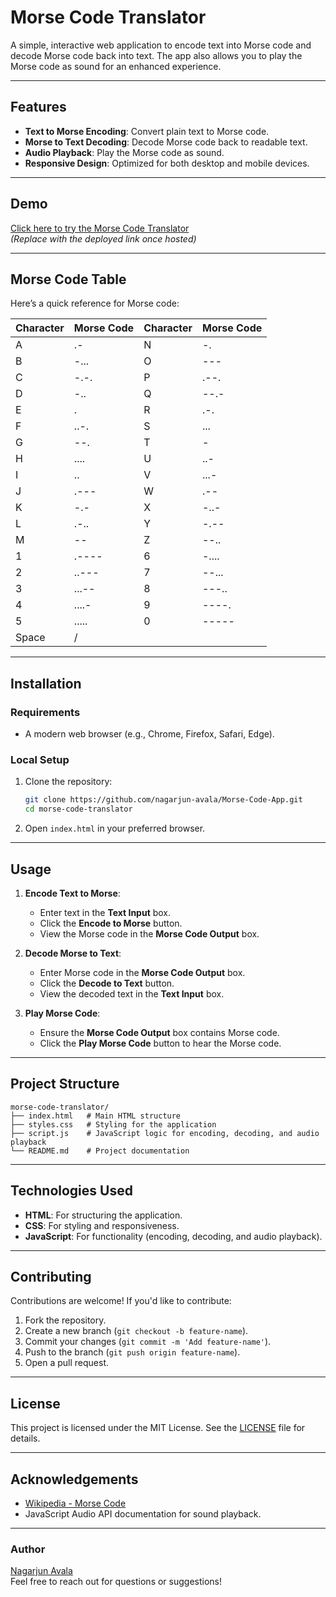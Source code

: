 # Morse Code Translator

A simple, interactive web application to encode text into Morse code and decode Morse code back into text. The app also allows you to play the Morse code as sound for an enhanced experience.

---

## Features

- **Text to Morse Encoding**: Convert plain text to Morse code.
- **Morse to Text Decoding**: Decode Morse code back to readable text.
- **Audio Playback**: Play the Morse code as sound.
- **Responsive Design**: Optimized for both desktop and mobile devices.

---

## Demo

[Click here to try the Morse Code Translator](#)  
_(Replace with the deployed link once hosted)_

---

## Morse Code Table

Here’s a quick reference for Morse code:

| Character | Morse Code | Character | Morse Code |
| --------- | ---------- | --------- | ---------- |
| A         | .-         | N         | -.         |
| B         | -...       | O         | ---        |
| C         | -.-.       | P         | .--.       |
| D         | -..        | Q         | --.-       |
| E         | .          | R         | .-.        |
| F         | ..-.       | S         | ...        |
| G         | --.        | T         | -          |
| H         | ....       | U         | ..-        |
| I         | ..         | V         | ...-       |
| J         | .---       | W         | .--        |
| K         | -.-        | X         | -..-       |
| L         | .-..       | Y         | -.--       |
| M         | --         | Z         | --..       |
| 1         | .----      | 6         | -....      |
| 2         | ..---      | 7         | --...      |
| 3         | ...--      | 8         | ---..      |
| 4         | ....-      | 9         | ----.      |
| 5         | .....      | 0         | -----      |
| Space     | /          |           |            |

---

## Installation

### Requirements

- A modern web browser (e.g., Chrome, Firefox, Safari, Edge).

### Local Setup

1. Clone the repository:
   ```bash
   git clone https://github.com/nagarjun-avala/Morse-Code-App.git
   cd morse-code-translator
   ```
2. Open `index.html` in your preferred browser.

---

## Usage

1. **Encode Text to Morse**:

   - Enter text in the **Text Input** box.
   - Click the **Encode to Morse** button.
   - View the Morse code in the **Morse Code Output** box.

2. **Decode Morse to Text**:

   - Enter Morse code in the **Morse Code Output** box.
   - Click the **Decode to Text** button.
   - View the decoded text in the **Text Input** box.

3. **Play Morse Code**:
   - Ensure the **Morse Code Output** box contains Morse code.
   - Click the **Play Morse Code** button to hear the Morse code.

---

## Project Structure

```
morse-code-translator/
├── index.html   # Main HTML structure
├── styles.css   # Styling for the application
├── script.js    # JavaScript logic for encoding, decoding, and audio playback
└── README.md    # Project documentation
```

---

## Technologies Used

- **HTML**: For structuring the application.
- **CSS**: For styling and responsiveness.
- **JavaScript**: For functionality (encoding, decoding, and audio playback).

---

## Contributing

Contributions are welcome! If you'd like to contribute:

1. Fork the repository.
2. Create a new branch (`git checkout -b feature-name`).
3. Commit your changes (`git commit -m 'Add feature-name'`).
4. Push to the branch (`git push origin feature-name`).
5. Open a pull request.

---

## License

This project is licensed under the MIT License. See the [LICENSE](LICENSE) file for details.

---

## Acknowledgements

- [Wikipedia - Morse Code](https://en.wikipedia.org/wiki/Morse_code)
- JavaScript Audio API documentation for sound playback.

---

### Author

[Nagarjun Avala](https://github.com/nagarjun-avala)  
Feel free to reach out for questions or suggestions!
